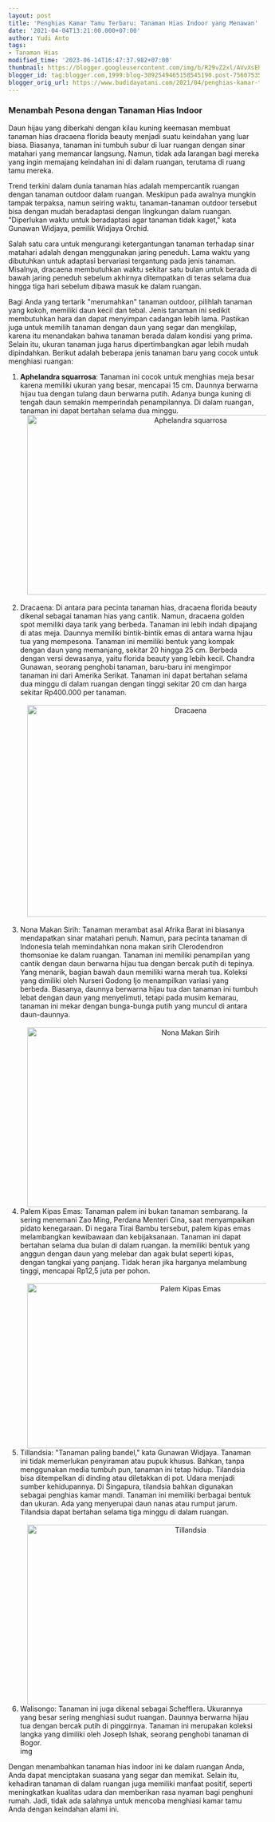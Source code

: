 ```yaml
---
layout: post
title: 'Penghias Kamar Tamu Terbaru: Tanaman Hias Indoor yang Menawan'
date: '2021-04-04T13:21:00.000+07:00'
author: Yudi Anto
tags:
- Tanaman Hias
modified_time: '2023-06-14T16:47:37.982+07:00'
thumbnail: https://blogger.googleusercontent.com/img/b/R29vZ2xl/AVvXsEhkII6CwQ7mJU5QtTDLAEV0emPWGd8h1gFqXCHXYqTdalckAAQQV0PgPAuKV9ebYBQCXPNCKyxN3IpxjhXWHiI0xayFfhkfijzofd0Hwa49M5kRTKyaUGj7nbzz8CqlkSniHwiEfKDA3PJw0z72K-96uu6PIgrjiiHeRdP8NEK-DMob-RKGjBah_Lpqwg/s72-w640-c-h360/Aphelandra%20squarrosa.jpg
blogger_id: tag:blogger.com,1999:blog-3092549465158545190.post-7560753531623018408
blogger_orig_url: https://www.budidayatani.com/2021/04/penghias-kamar-tamu-teranyar.html
---
```


<h3 style="text-align: left;">Menambah Pesona dengan Tanaman Hias Indoor</h3><p>Daun hijau yang diberkahi dengan kilau kuning keemasan membuat tanaman hias dracaena florida beauty menjadi suatu keindahan yang luar biasa. Biasanya, tanaman ini tumbuh subur di luar ruangan dengan sinar matahari yang memancar langsung. Namun, tidak ada larangan bagi mereka yang ingin memajang keindahan ini di dalam ruangan, terutama di ruang tamu mereka.</p><p>Trend terkini dalam dunia tanaman hias adalah mempercantik ruangan dengan tanaman outdoor dalam ruangan. Meskipun pada awalnya mungkin tampak terpaksa, namun seiring waktu, tanaman-tanaman outdoor tersebut bisa dengan mudah beradaptasi dengan lingkungan dalam ruangan. "Diperlukan waktu untuk beradaptasi agar tanaman tidak kaget," kata Gunawan Widjaya, pemilik Widjaya Orchid.</p><p>Salah satu cara untuk mengurangi ketergantungan tanaman terhadap sinar matahari adalah dengan menggunakan jaring peneduh. Lama waktu yang dibutuhkan untuk adaptasi bervariasi tergantung pada jenis tanaman. Misalnya, dracaena membutuhkan waktu sekitar satu bulan untuk berada di bawah jaring peneduh sebelum akhirnya ditempatkan di teras selama dua hingga tiga hari sebelum dibawa masuk ke dalam ruangan.</p><p>Bagi Anda yang tertarik "merumahkan" tanaman outdoor, pilihlah tanaman yang kokoh, memiliki daun kecil dan tebal. Jenis tanaman ini sedikit membutuhkan hara dan dapat menyimpan cadangan lebih lama. Pastikan juga untuk memilih tanaman dengan daun yang segar dan mengkilap, karena itu menandakan bahwa tanaman berada dalam kondisi yang prima. Selain itu, ukuran tanaman juga harus dipertimbangkan agar lebih mudah dipindahkan. Berikut adalah beberapa jenis tanaman baru yang cocok untuk menghiasi ruangan:</p><ol><li><b>Aphelandra squarrosa</b>: Tanaman ini cocok untuk menghias meja besar karena memiliki ukuran yang besar, mencapai 15 cm. Daunnya berwarna hijau tua dengan tulang daun berwarna putih. Adanya bunga kuning di tengah daun semakin memperindah penampilannya. Di dalam ruangan, tanaman ini dapat bertahan selama dua minggu.<br /><div class="separator" style="clear: both; text-align: center;"><a href="https://blogger.googleusercontent.com/img/b/R29vZ2xl/AVvXsEhkII6CwQ7mJU5QtTDLAEV0emPWGd8h1gFqXCHXYqTdalckAAQQV0PgPAuKV9ebYBQCXPNCKyxN3IpxjhXWHiI0xayFfhkfijzofd0Hwa49M5kRTKyaUGj7nbzz8CqlkSniHwiEfKDA3PJw0z72K-96uu6PIgrjiiHeRdP8NEK-DMob-RKGjBah_Lpqwg/s2135/Aphelandra%20squarrosa.jpg" imageanchor="1" style="margin-left: 1em; margin-right: 1em;"><img alt="Aphelandra squarrosa" border="0" data-original-height="1200" data-original-width="2135" height="360" src="https://blogger.googleusercontent.com/img/b/R29vZ2xl/AVvXsEhkII6CwQ7mJU5QtTDLAEV0emPWGd8h1gFqXCHXYqTdalckAAQQV0PgPAuKV9ebYBQCXPNCKyxN3IpxjhXWHiI0xayFfhkfijzofd0Hwa49M5kRTKyaUGj7nbzz8CqlkSniHwiEfKDA3PJw0z72K-96uu6PIgrjiiHeRdP8NEK-DMob-RKGjBah_Lpqwg/w640-h360/Aphelandra%20squarrosa.jpg" width="640" /></a></div><br /></li><li>Dracaena: Di antara para pecinta tanaman hias, dracaena florida beauty dikenal sebagai tanaman hias yang cantik. Namun, dracaena golden spot memiliki daya tarik yang berbeda. Tanaman ini lebih indah dipajang di atas meja. Daunnya memiliki bintik-bintik emas di antara warna hijau tua yang mempesona. Tanaman ini memiliki bentuk yang kompak dengan daun yang memanjang, sekitar 20 hingga 25 cm. Berbeda dengan versi dewasanya, yaitu florida beauty yang lebih kecil. Chandra Gunawan, seorang penghobi tanaman, baru-baru ini mengimpor tanaman ini dari Amerika Serikat. Tanaman ini dapat bertahan selama dua minggu di dalam ruangan dengan tinggi sekitar 20 cm dan harga sekitar Rp400.000 per tanaman.<br /><br /><div class="separator" style="clear: both; text-align: center;"><a href="https://blogger.googleusercontent.com/img/b/R29vZ2xl/AVvXsEh2txuiKn7xAiLH18m-aQowqI3E2JoSItlg7eYgDXJDqktmYHKozJoPc9IqEFG5duShX2YHrr1Rf4ypaUErb5nAL8DHUnTbGV5T1mhpekCY2_95tSdM4cabUF6VhUw7hbZbTB6IuJbTo8cxLYi5mzwilGjHf-DDPBmMu9e-7WeDGCzxWqQ6EGu08fZWyA/s1808/Dracaena.jpg" imageanchor="1" style="margin-left: 1em; margin-right: 1em;"><img alt="Dracaena" border="0" data-original-height="1200" data-original-width="1808" height="424" src="https://blogger.googleusercontent.com/img/b/R29vZ2xl/AVvXsEh2txuiKn7xAiLH18m-aQowqI3E2JoSItlg7eYgDXJDqktmYHKozJoPc9IqEFG5duShX2YHrr1Rf4ypaUErb5nAL8DHUnTbGV5T1mhpekCY2_95tSdM4cabUF6VhUw7hbZbTB6IuJbTo8cxLYi5mzwilGjHf-DDPBmMu9e-7WeDGCzxWqQ6EGu08fZWyA/w640-h424/Dracaena.jpg" width="640" /></a></div><br /></li><li>Nona Makan Sirih: Tanaman merambat asal Afrika Barat ini biasanya mendapatkan sinar matahari penuh. Namun, para pecinta tanaman di Indonesia telah memindahkan nona makan sirih Clerodendron thomsoniae ke dalam ruangan. Tanaman ini memiliki penampilan yang cantik dengan daun berwarna hijau tua dengan bercak putih di tepinya. Yang menarik, bagian bawah daun memiliki warna merah tua. Koleksi yang dimiliki oleh Nurseri Godong Ijo menampilkan variasi yang berbeda. Biasanya, daunnya berwarna hijau tua dan tanaman ini tumbuh lebat dengan daun yang menyelimuti, tetapi pada musim kemarau, tanaman ini mekar dengan bunga-bunga putih yang muncul di antara daun-daunnya.<br /><br /><div class="separator" style="clear: both; text-align: center;"><a href="https://blogger.googleusercontent.com/img/b/R29vZ2xl/AVvXsEhp0mx78rhXC8DOu2SMR0tpjOoF3PmDno0j_xWYvHtCx6ty49xaBluDd4JG69pS5UrxqoLVyo5KH0oTVsx2houGKnu8kbHvdvxX31xckVlBjg_GgU3e1H2mpE7ZfRoW5HRdCRJb_e1nOM-PwCeEELVZMSJ8EH9ZiPbQyjoERNHBAyK45kqht5-vkidLJQ/s2133/Nona%20Makan%20Sirih.jpg" imageanchor="1" style="margin-left: 1em; margin-right: 1em;"><img alt="Nona Makan Sirih" border="0" data-original-height="1200" data-original-width="2133" height="360" src="https://blogger.googleusercontent.com/img/b/R29vZ2xl/AVvXsEhp0mx78rhXC8DOu2SMR0tpjOoF3PmDno0j_xWYvHtCx6ty49xaBluDd4JG69pS5UrxqoLVyo5KH0oTVsx2houGKnu8kbHvdvxX31xckVlBjg_GgU3e1H2mpE7ZfRoW5HRdCRJb_e1nOM-PwCeEELVZMSJ8EH9ZiPbQyjoERNHBAyK45kqht5-vkidLJQ/w640-h360/Nona%20Makan%20Sirih.jpg" width="640" /></a></div></li><li>Palem Kipas Emas: Tanaman palem ini bukan tanaman sembarang. Ia sering menemani Zao Ming, Perdana Menteri Cina, saat menyampaikan pidato kenegaraan. Di negara Tirai Bambu tersebut, palem kipas emas melambangkan kewibawaan dan kebijaksanaan. Tanaman ini dapat bertahan selama dua bulan di dalam ruangan. Ia memiliki bentuk yang anggun dengan daun yang melebar dan agak bulat seperti kipas, dengan tangkai yang panjang. Tidak heran jika harganya melambung tinggi, mencapai Rp12,5 juta per pohon.<br /><br /><div class="separator" style="clear: both; text-align: center;"><a href="https://blogger.googleusercontent.com/img/b/R29vZ2xl/AVvXsEjT4A98G3IV4mo-NbfAtpdFSvLFhHpWwf2LnNlo9klDOg50OdzjhPr48Cb_kRRI0QcuLRqueiUeMQVSmSbcfx8TkVGlvm-4OSNxXoC5tyKhFxx505mVbw7PTWCVY3JwqLfl8hBt0FzpeOdgcYejN2F14LhMXd5EiwjLXz8dgQs_oR0MRDWyLztK0fysEA/s2322/Palem%20Kipas%20Emas.jpg" imageanchor="1" style="margin-left: 1em; margin-right: 1em;"><img alt="Palem Kipas Emas" border="0" data-original-height="1200" data-original-width="2322" height="330" src="https://blogger.googleusercontent.com/img/b/R29vZ2xl/AVvXsEjT4A98G3IV4mo-NbfAtpdFSvLFhHpWwf2LnNlo9klDOg50OdzjhPr48Cb_kRRI0QcuLRqueiUeMQVSmSbcfx8TkVGlvm-4OSNxXoC5tyKhFxx505mVbw7PTWCVY3JwqLfl8hBt0FzpeOdgcYejN2F14LhMXd5EiwjLXz8dgQs_oR0MRDWyLztK0fysEA/w640-h330/Palem%20Kipas%20Emas.jpg" width="640" /></a></div></li><li>Tillandsia: "Tanaman paling bandel," kata Gunawan Widjaya. Tanaman ini tidak memerlukan penyiraman atau pupuk khusus. Bahkan, tanpa menggunakan media tumbuh pun, tanaman ini tetap hidup. Tilandsia bisa ditempelkan di dinding atau diletakkan di pot. Udara menjadi sumber kehidupannya. Di Singapura, tilandsia bahkan digunakan sebagai penghias kamar mandi. Tanaman ini memiliki berbagai bentuk dan ukuran. Ada yang menyerupai daun nanas atau rumput jarum. Tilandsia dapat bertahan selama tiga minggu di dalam ruangan.<br /><br /><div class="separator" style="clear: both; text-align: center;"><a href="https://blogger.googleusercontent.com/img/b/R29vZ2xl/AVvXsEixt2uA61qOA4Z1h_i_3ZL3wip5ffcHFlq_fFPNZBgCRp2CY1CG8ECB_MmBhu51oMj0OgsGKryQF5cP6DFshswQ84B-xItgjeZBot6tuJaj9qU7QmYqQU9HCPpKt5qHZtPF3_-jFA4pehvhSTAZsxyyfU7DW9uWL6QkSQTwJvai9NN4SZlRTZuHb6BGwQ/s2133/Tillandsia.jpg" imageanchor="1" style="margin-left: 1em; margin-right: 1em;"><img alt="Tillandsia" border="0" data-original-height="1200" data-original-width="2133" height="360" src="https://blogger.googleusercontent.com/img/b/R29vZ2xl/AVvXsEixt2uA61qOA4Z1h_i_3ZL3wip5ffcHFlq_fFPNZBgCRp2CY1CG8ECB_MmBhu51oMj0OgsGKryQF5cP6DFshswQ84B-xItgjeZBot6tuJaj9qU7QmYqQU9HCPpKt5qHZtPF3_-jFA4pehvhSTAZsxyyfU7DW9uWL6QkSQTwJvai9NN4SZlRTZuHb6BGwQ/w640-h360/Tillandsia.jpg" width="640" /></a></div></li><li>Walisongo: Tanaman ini juga dikenal sebagai Schefflera. Ukurannya yang besar sering menghiasi sudut ruangan. Daunnya berwarna hijau tua dengan bercak putih di pinggirnya. Tanaman ini merupakan koleksi langka yang dimiliki oleh Joseph Ishak, seorang penghobi tanaman di Bogor.<br />img</li></ol><p>Dengan menambahkan tanaman hias indoor ini ke dalam ruangan Anda, Anda dapat menciptakan suasana yang segar dan memikat. Selain itu, kehadiran tanaman di dalam ruangan juga memiliki manfaat positif, seperti meningkatkan kualitas udara dan memberikan rasa nyaman bagi penghuni rumah. Jadi, tidak ada salahnya untuk mencoba menghiasi kamar tamu Anda dengan keindahan alami ini.</p>
